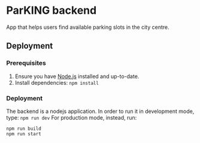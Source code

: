 # ParKING backend
App that helps users find available parking slots in the city centre.
## Deployment
### Prerequisites
1. Ensure you have [Node.js](https://nodejs.org/) installed and up-to-date.
2. Install dependencies: ```npm install```
### Deployment
The backend is a nodejs application.
In order to run it in development mode, type: ```npm run dev```
For production mode, instead, run:
```
npm run build
npm run start
```